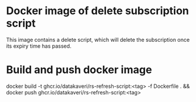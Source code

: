 # Docker image of delete subscription script
This image contains a delete script, which will delete the subscription once its expiry time has passed.

# Build and push  docker image
docker build -t ghcr.io/datakaveri/rs-refresh-script:\<tag\> -f Dockerfile . && docker push ghcr.io/datakaveri/rs-refresh-script:\<tag\> 

